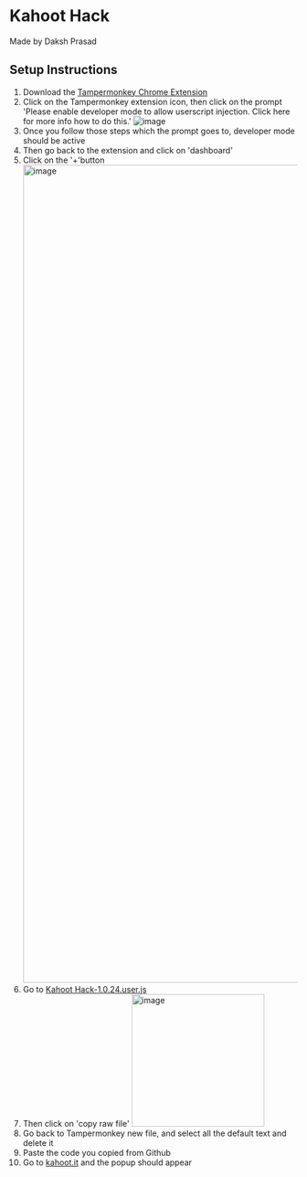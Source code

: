 # Kahoot Hack
Made by Daksh Prasad

## Setup Instructions
1. Download the [Tampermonkey Chrome Extension](https://chromewebstore.google.com/detail/tampermonkey/dhdgffkkebhmkfjojejmpbldmpobfkfo)
2. Click on the Tampermonkey extension icon, then click on the prompt 'Please enable developer mode to allow userscript injection. Click here for more info how to do this.'
![image](https://github.com/user-attachments/assets/c1075c78-7eed-47a6-a457-58df549451e8)
3. Once you follow those steps which the prompt goes to, developer mode should be active
4. Then go back to the extension and click on 'dashboard'
5. Click on the '+'button <img width="1432" alt="image" src="https://github.com/user-attachments/assets/280a88b1-200c-4c00-89bd-10de183ed53e">
6. Go to [Kahoot Hack-1.0.24.user.js](https://github.com/Daksh-Prasad/kahoot-hack/blob/main/Kahoot%20Hack-1.0.24.user.js)
7. Then click on 'copy raw file' <img width="232" alt="image" src="https://github.com/user-attachments/assets/df3d6783-52a3-4f60-bc21-2764e54cf749">
8. Go back to Tampermonkey new file, and select all the default text and delete it
9. Paste the code you copied from Github
10. Go to [kahoot.it](https://kahoot.it/) and the popup should appear
